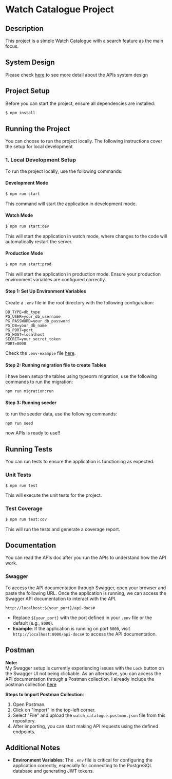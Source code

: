 # Watch Catalogue Project

## Description

This project is a simple Watch Catalogue with a search feature as the main focus.

## System Design
Please check [here](./src/docs/system-design.MD) to see more detail about the APIs system design

## Project Setup

Before you can start the project, ensure all dependencies are installed:

```bash
$ npm install
```

## Running the Project

You can choose to run the project locally. The following instructions cover the setup for local development
### 1. Local Development Setup

To run the project locally, use the following commands:

#### Development Mode

```bash
$ npm run start
```

This command will start the application in development mode.

#### Watch Mode

```bash
$ npm run start:dev
```

This will start the application in watch mode, where changes to the code will automatically restart the server.

#### Production Mode

```bash
$ npm run start:prod
```

This will start the application in production mode. Ensure your production environment variables are configured correctly.

#### Step 1: Set Up Environment Variables

Create a `.env` file in the root directory with the following configuration:

```env
DB_TYPE=db_type
PG_USER=your_db_username
PG_PASSWORD=your_db_password
PG_DB=your_db_name
PG_PORT=port
PG_HOST=localhost
SECRET=your_secret_token
PORT=8000
```
Check the `.env-example` file [here](.env-example).

#### Step 2: Running migration file to create Tables
I have been setup the tables using typeorm migration, use the following commands to run the migration:
```
npm run migration:run
```

#### Step 3: Running seeder
to run the seeder data, use the following commands:
```
npm run seed
```

now APIs is ready to use!!

## Running Tests

You can run tests to ensure the application is functioning as expected.

### Unit Tests

```bash
$ npm run test
```

This will execute the unit tests for the project.

### Test Coverage

```bash
$ npm run test:cov
```

This will run the tests and generate a coverage report.

## Documentation

You can read the APIs doc after you run the APIs to understand how the API work.

### Swagger
To access the API documentation through Swagger, open your browser and paste the following URL. 
Once the application is running, we can access the Swagger API documentation to interact with the API.

```
http://localhost:${your_port}/api-docs#
```
- Replace `${your_port}` with the port defined in your `.env` file or the default (e.g., `8000`).
- **Example**: If the application is running on port `8000`, visit `http://localhost:8000/api-docs#` to access the API documentation.

## Postman
**Note:** <br>
My Swagger setup is currently experiencing issues with the `Lock` button on the Swagger UI not being clickable. As an alternative, you can access the API documentation through a Postman collection.
I already include the postman collection [here](watch_catalogue.postman.json)

**Steps to Import Postman Collection**:
1. Open Postman.
2. Click on "Import" in the top-left corner.
3. Select "File" and upload the `watch_catalogue.postman.json` file from this repository.
4. After importing, you can start making API requests using the defined endpoints.

## Additional Notes
- **Environment Variables**: The `.env` file is critical for configuring the application correctly, especially for connecting to the PostgreSQL database and generating JWT tokens.